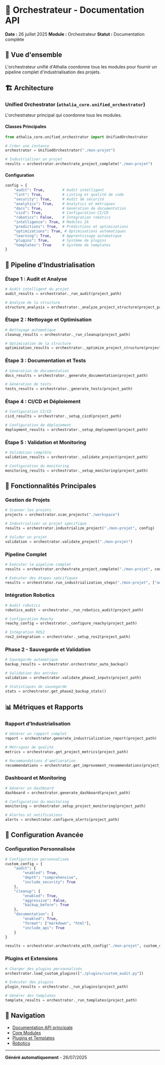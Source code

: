 # 🎼 Orchestrateur - Documentation API

**Date :** 26 juillet 2025
**Module :** Orchestrateur
**Statut :** Documentation complète

## 🎯 Vue d'ensemble

L'orchestrateur unifié d'Athalia coordonne tous les modules pour fournir un pipeline complet d'industrialisation des projets.

## 🏗️ Architecture

### **Unified Orchestrator** (`athalia_core.unified_orchestrator`)

L'orchestrateur principal qui coordonne tous les modules.

#### Classes Principales
```python
from athalia_core.unified_orchestrator import UnifiedOrchestrator

# Créer une instance
orchestrator = UnifiedOrchestrator("./mon-projet")

# Industrialiser un projet
results = orchestrator.orchestrate_project_complete("./mon-projet")
```

#### Configuration
```python
config = {
    "audit": True,        # Audit intelligent
    "lint": True,         # Linting et qualité de code
    "security": True,     # Audit de sécurité
    "analytics": True,    # Analytics et métriques
    "docs": True,         # Génération de documentation
    "cicd": True,         # Configuration CI/CD
    "robotics": False,    # Intégration robotics
    "intelligence": True, # Modules IA
    "predictions": True,  # Prédictions et optimisations
    "optimizations": True, # Optimisations automatiques
    "learning": True,     # Apprentissage automatique
    "plugins": True,      # Système de plugins
    "templates": True     # Système de templates
}
```

## 🔄 Pipeline d'Industrialisation

### **Étape 1 : Audit et Analyse**
```python
# Audit intelligent du projet
audit_results = orchestrator._run_audit(project_path)

# Analyse de la structure
structure_analysis = orchestrator._analyze_project_structure(project_path)
```

### **Étape 2 : Nettoyage et Optimisation**
```python
# Nettoyage automatique
cleanup_results = orchestrator._run_cleanup(project_path)

# Optimisation de la structure
optimization_results = orchestrator._optimize_project_structure(project_path)
```

### **Étape 3 : Documentation et Tests**
```python
# Génération de documentation
docs_results = orchestrator._generate_documentation(project_path)

# Génération de tests
tests_results = orchestrator._generate_tests(project_path)
```

### **Étape 4 : CI/CD et Déploiement**
```python
# Configuration CI/CD
cicd_results = orchestrator._setup_cicd(project_path)

# Configuration de déploiement
deployment_results = orchestrator._setup_deployment(project_path)
```

### **Étape 5 : Validation et Monitoring**
```python
# Validation complète
validation_results = orchestrator._validate_project(project_path)

# Configuration du monitoring
monitoring_results = orchestrator._setup_monitoring(project_path)
```

## 🎯 Fonctionnalités Principales

### **Gestion de Projets**
```python
# Scanner les projets
projects = orchestrator.scan_projects("./workspace")

# Industrialiser un projet spécifique
results = orchestrator.industrialize_project("./mon-projet", config)

# Valider un projet
validation = orchestrator.validate_project("./mon-projet")
```

### **Pipeline Complet**
```python
# Exécuter le pipeline complet
results = orchestrator.orchestrate_project_complete("./mon-projet", config)

# Exécuter des étapes spécifiques
results = orchestrator.run_industrialization_steps("./mon-projet", ["audit", "cleanup"])
```

### **Intégration Robotics**
```python
# Audit robotics
robotics_audit = orchestrator._run_robotics_audit(project_path)

# Configuration Reachy
reachy_config = orchestrator._configure_reachy(project_path)

# Intégration ROS2
ros2_integration = orchestrator._setup_ros2(project_path)
```

### **Phase 2 - Sauvegarde et Validation**
```python
# Sauvegarde automatique
backup_results = orchestrator.orchestrator_auto_backup()

# Validation des entrées
validation = orchestrator.validate_phase2_inputs(project_path)

# Statistiques de sauvegarde
stats = orchestrator.get_phase2_backup_stats()
```

## 📊 Métriques et Rapports

### **Rapport d'Industrialisation**
```python
# Générer un rapport complet
report = orchestrator.generate_industrialization_report(project_path)

# Métriques de qualité
metrics = orchestrator.get_project_metrics(project_path)

# Recommandations d'amélioration
recommendations = orchestrator.get_improvement_recommendations(project_path)
```

### **Dashboard et Monitoring**
```python
# Générer un dashboard
dashboard = orchestrator.generate_dashboard(project_path)

# Configuration du monitoring
monitoring = orchestrator.setup_project_monitoring(project_path)

# Alertes et notifications
alerts = orchestrator.configure_alerts(project_path)
```

## 🔧 Configuration Avancée

### **Configuration Personnalisée**
```python
# Configuration personnalisée
custom_config = {
    "audit": {
        "enabled": True,
        "depth": "comprehensive",
        "include_security": True
    },
    "cleanup": {
        "enabled": True,
        "aggressive": False,
        "backup_before": True
    },
    "documentation": {
        "enabled": True,
        "format": ["markdown", "html"],
        "include_api": True
    }
}

results = orchestrator.orchestrate_with_config("./mon-projet", custom_config)
```

### **Plugins et Extensions**
```python
# Charger des plugins personnalisés
orchestrator.load_custom_plugins(["./plugins/custom_audit.py"])

# Exécuter des plugins
plugin_results = orchestrator._run_plugins(project_path)

# Générer des templates
template_results = orchestrator._run_templates(project_path)
```

## 🔗 Navigation

- [Documentation API principale](README.md)
- [Core Modules](core_modules.md)
- [Plugins et Templates](plugins.md)
- [Robotics](robotics.md)

---

**Généré automatiquement** - 26/07/2025
